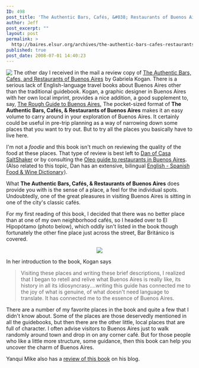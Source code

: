 ```yaml
---
ID: 498
post_title: 'The Authentic Bars, Cafés, &#038; Restaurants of Buenos Aires'
author: Jeff
post_excerpt: ""
layout: post
permalink: >
  http://baires.elsur.org/archives/the-authentic-bars-cafes-restaurants-of-buenos-aires/
published: true
post_date: 2008-07-01 14:40:23
---
```

<a href="http://www.amazon.com/gp/product/1892145553?ie=UTF8&tag=elsur-20&linkCode=as2&camp=1789&creative=9325&creativeASIN=1892145553"><img border="0" src="http://baires.elsur.org/wp-content/uploads/2008/07/51ioatqwrml_sl160_.jpg" align="left"/></a><img src="http://www.assoc-amazon.com/e/ir?t=elsur-20&l=as2&o=1&a=1892145553" width="1" height="1" border="0" alt="" style="border:none !important; margin:0px !important;" />The other day I received in the mail a review copy of <a href="http://www.amazon.com/gp/product/1892145553?ie=UTF8&tag=elsur-20&linkCode=as2&camp=1789&creative=9325&creativeASIN=1892145553">The Authentic Bars, Cafes, and Restaurants of Buenos Aires</a><img src="http://www.assoc-amazon.com/e/ir?t=elsur-20&l=as2&o=1&a=1892145553" width="1" height="1" border="0" alt="" style="border:none !important; margin:0px !important;" /> by Gabriela Kogan. There is a serious lack of English-language travel books about Buenos Aires other than the traditional guidebook. Kogan, a graphic designer in Buenos Aires with her own local imprint, provides a nice addition, a good supplement to, say, <a href="http://www.amazon.com/gp/product/1843539969?ie=UTF8&tag=elsur-20&linkCode=as2&camp=1789&creative=9325&creativeASIN=1843539969">The Rough Guide to Buenos Aires.</a><img src="http://www.assoc-amazon.com/e/ir?t=elsur-20&l=as2&o=1&a=1843539969" width="1" height="1" border="0" alt="" style="border:none !important; margin:0px !important;" /> The pocket-sized format of <strong>The Authentic Bars, Cafés, & Restaurants of Buenos Aires</strong> makes it an easy volume to carry around in your exploration of Buenos Aires. It certainly could be useful in pre-trip planning as a way of narrowing down some places that you want to try out. But to try all the places you basically have to live here. 

I'm not a <em>foodie</em> and this book isn't much on reviewing the quality of the food at these places. That type of review is best left to <a href="http://www.saltshaker.net/">Dan of Casa SaltShaker</a> or by consulting the <a href="http://www.guiaoleo.com.ar/">Oleo guide to restaurants in Buenos Aires</a>. (Also related to this topic, Dan has an extensive, bilingual <a href="http://www.amazon.com/gp/product/143032659X?ie=UTF8&tag=elsur-20&linkCode=as2&camp=1789&creative=9325&creativeASIN=143032659X">English - Spanish Food & Wine Dictionary</a><img src="http://www.assoc-amazon.com/e/ir?t=elsur-20&l=as2&o=1&a=143032659X" width="1" height="1" border="0" alt="" style="border:none !important; margin:0px !important;" />).

What <strong>The Authentic Bars, Cafés, & Restaurants of Buenos Aires</strong> does provide you with is the sense of a place, a feel for the individual spots. Undoubtedly, one of the great pleasures in visiting Buenos Aires is sitting in one of the city's classic cafés. 

For my first reading of this book, I decided that there was no better place than at one of my own neighborhood cafés, so I headed over to El Hipopótamo (photo below), which oddly isn't listed in the book though fortunately the other fine place just across the street, Bar Británico is covered. 

<center>
<a href="http://picasaweb.google.es/iamjeffbarry/BuenosAires/photo#5218090003631142530"><img src="https://lh3.googleusercontent.com/Tj4youexY7MV9yvIFXYsTGwhk08hTl-NtR7-_JkQo1ryGafMPpzUzoK8JuQv3mcqBmfV_jMBeRpnTWw1dQwjMqwjIaQWQpTDtf6DKPXMIBOx36ltsUs27OrzvFo6tvzWH17EIR50vAvpoyrotSfjwBYKNIlJsRGwGyXi_xVukiov2GYouQ-_-49aqhywqkPAvYkvEL2jgtAJUpT1VoB3PMf6clFs3zdAC_VvXrjO3PFUj6xssQthrYNhZLZsBaAOD6OiW6M9ahLlEPfxw0sAw8LmDdKYW6jKn7YY81KYk7zxXsBEYNh_7OHFRwCZ37bMjVYJ2bNdT3REYixA622rcp_jKLneXSvgoSgs1AZ1b7PJXgxZjakb6QERwU3y13UPHLz3ih-y4VmNFPP3Okux8y9Rnl8iuyQ7Bp-F1KDkJyibnT26B3tzeMLLFITje6sMP9CIn4THZDrT7xNN44i1-WLjKpccu8JtCHMe5nqs8aqRhAScuOP67MHM6y242N8TkqrrnXQMLkozIttLjEm8Txp0EfZ6XvxvgiMsymjCmexrMuK6V8vDyAXxoGH7w5axoXtdfw=w1077-h869-no" /></a>
</center>

In her introduction to the book, Kogan says

<blockquote>Visiting these places and writing these brief descriptions, I realized that I began to retell and relive what Buenos Aires is really like, its history in all its idiosyncrasy....writing this guide has connected me to the joy of what is genuine, of what doesn't need language to translate. It has connected me to the essence of Buenos Aires.  </blockquote>

There are a number of my favorite places in the book and quite a few that I didn't know about. Some of the places are those deservedly mentioned in all the guidebooks, but then there are the other little, local places that are full of character. I often advise visitors to Buenos Aires just to walk randomly around town and drop in on any corner café. But for those people who like a little more structure, some guidance, then this book can help you uncover the charm of Buenos Aires.

Yanqui Mike also has a <a href="http://yanquimike.blogspot.com/2008/06/authentics_30.html">review of this book</a> on his blog.